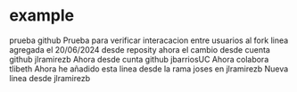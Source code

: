 # example
prueba github
Prueba para verificar interacacion entre usuarios al fork
linea agregada el 20/06/2024
desde reposity
ahora el cambio desde cuenta github jlramirezb 
Ahora desde cunta github jbarriosUC
Ahora colabora tlibeth
Ahora he añadido esta linea desde la rama joses en jlramirezb
Nueva linea desde jlramirezb
